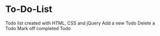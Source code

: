 # To-Do-List
 Todo list created with HTML, CSS and jQuery
Add a new Todo
Delete a Todo
Mark off completed Todo
